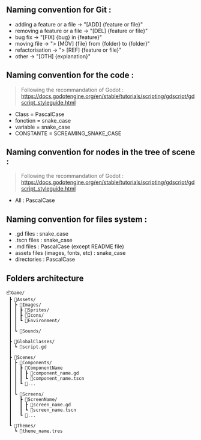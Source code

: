 ## Naming convention for Git :
- adding a feature or a file -> "[ADD] {feature or file}"
- removing a feature or a file -> "[DEL] {feature or file}"
- bug fix -> "[FIX] {bug} in {feature}"
- moving file -> "> [MOV] {file} from {folder} to {folder}"
- refactorisation -> "> [REF] {feature or file}"
- other -> "[OTH] {explanation}"

## Naming convention for the code :
> Following the recommandation of Godot : https://docs.godotengine.org/en/stable/tutorials/scripting/gdscript/gdscript_styleguide.html
- Class = PascalCase
- fonction = snake_case
- variable = snake_case
- CONSTANTE = SCREAMING_SNAKE_CASE

## Naming convention for nodes in the tree of scene :
> Following the recommandation of Godot : https://docs.godotengine.org/en/stable/tutorials/scripting/gdscript/gdscript_styleguide.html
- All : PascalCase

## Naming convention for files system :
- .gd files : snake_case
- .tscn files : snake_case
- .md files : PascalCase (except README file)
- assets files (images, fonts, etc) : snake_case
- directories : PascalCase

## Folders architecture
```
📦Game/
 ┣ 📂Assets/
 ┃ ┣ 📂Images/
 ┃ ┃ ┣ 📂Sprites/
 ┃ ┃ ┣ 📂Icons/
 ┃ ┃ ┗ 📂Environment/
 ┃ ┃
 ┃ ┗ 📂Sounds/
 ┃
 ┣ 📂GlobalClasses/
 ┃ ┗ 📜script.gd
 ┃
 ┣ 📂Scenes/
 ┃ ┣ 📂Components/
 ┃ ┃ ┣ 📂ComponentName
 ┃ ┃ ┃ ┣ 📜component_name.gd
 ┃ ┃ ┃ ┗ 📜component_name.tscn
 ┃ ┃ ┗ 📂...
 ┃ ┃
 ┃ ┗ 📂Screens/
 ┃   ┣ 📂ScreenName/
 ┃   ┃ ┣ 📜screen_name.gd
 ┃   ┃ ┗ 📜screen_name.tscn
 ┃   ┗ 📂...
 ┃
 ┗ 📂Themes/
   ┗ 📜theme_name.tres
```